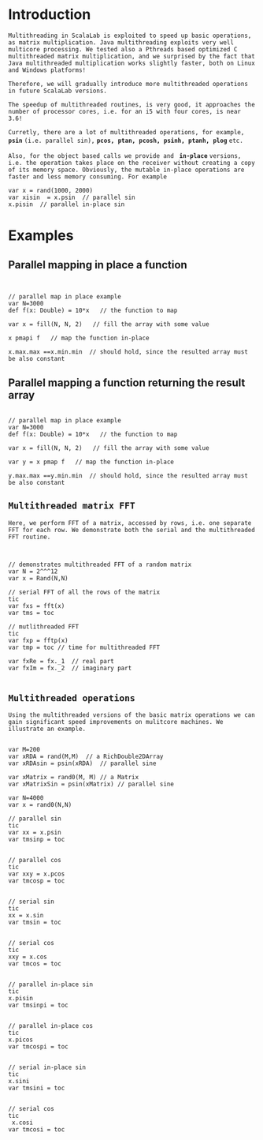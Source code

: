 # Introduction #

`Multithreading in ScalaLab is exploited to speed up basic operations, as matrix multiplication. Java multithreading exploits very well multicore processing. We tested also a Pthreads based optimized C multithreaded matrix multiplication, and we surprised by the fact that Java multithreaded multiplication works slightly faster, both on Linux and Windows platforms!`

`Therefore, we will gradually introduce more multithreaded operations in future ScalaLab versions.`

`The speedup of multithreaded routines, is very good, it approaches the number of processor cores, i.e. for an i5 with four cores, is near 3.6!`

`Curretly, there are a lot of multithreaded operations, for example, ` **`psin`** `(i.e. parallel sin),` **`pcos, ptan, pcosh, psinh, ptanh, plog`** `etc. `

`Also, for the object based calls we provide and ` **`in-place`** `versions, i.e. the operation takes place on the receiver without creating a copy of its memory space. Obviously, the mutable in-place operations are faster and less memory consuming. For example`

```
var x = rand(1000, 2000)
var xisin  = x.psin  // parallel sin
x.pisin  // parallel in-place sin

```


# Examples #


## Parallel mapping in place a function ##

```


// parallel map in place example
var N=3000
def f(x: Double) = 10*x   // the function to map

var x = fill(N, N, 2)   // fill the array with some value

x pmapi f   // map the function in-place

x.max.max ==x.min.min  // should hold, since the resulted array must be also constant

```

## Parallel mapping a function returning the result array ##

```

// parallel map in place example
var N=3000
def f(x: Double) = 10*x   // the function to map

var x = fill(N, N, 2)   // fill the array with some value

var y = x pmap f   // map the function in-place

y.max.max ==y.min.min  // should hold, since the resulted array must be also constant

```

## `Multithreaded matrix FFT` ##

`Here, we perform FFT of a matrix, accessed by rows, i.e. one separate FFT for each row. We demonstrate both the serial and the multithreaded FFT routine. `

```


// demonstrates multithreaded FFT of a random matrix
var N = 2^^^12
var x = Rand(N,N)

// serial FFT of all the rows of the matrix
tic
var fxs = fft(x)
var tms = toc

// mutlithreaded FFT 
tic
var fxp = fftp(x)
var tmp = toc // time for multithreaded FFT

var fxRe = fx._1  // real part
var fxIm = fx._2  // imaginary part


```

## `Multithreaded operations ` ##

`Using the multithreaded versions of the basic matrix operations we can gain significant speed improvements on mulitcore machines. We illustrate an example.`


```

var M=200
var xRDA = rand(M,M)  // a RichDouble2DArray
var xRDAsin = psin(xRDA)  // parallel sine

var xMatrix = rand0(M, M) // a Matrix
var xMatrixSin = psin(xMatrix) // parallel sine

var N=4000
var x = rand0(N,N)

// parallel sin
tic
var xx = x.psin
var tmsinp = toc


// parallel cos
tic
var xxy = x.pcos
var tmcosp = toc


// serial sin
tic
xx = x.sin
var tmsin = toc


// serial cos
tic
xxy = x.cos
var tmcos = toc


// parallel in-place sin
tic
x.pisin
var tmsinpi = toc


// parallel in-place cos
tic
x.picos
var tmcospi = toc


// serial in-place sin
tic
x.sini
var tmsini = toc


// serial cos
tic
 x.cosi
var tmcosi = toc



```